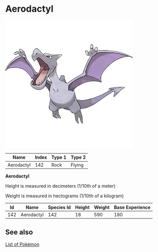 # Aerodactyl


![Aerodactyl](images/142.png)

| **Name** | **Index** | **Type 1** | **Type 2** |
|----|----|----|----|
| Aerodactyl | 142 | Rock | Flying  |

**Aerodactyl** 


Height is measured in decimeters (1/10th of a meter)

Weight is measured in hectograms (1/10th of a kilogram)

| **Id** | **Name** | **Species Id** | **Height** | **Weight** | **Base Experience** |
|--------|----------|----------------|------------|------------|---------------------|
| 142 | Aerodactyl | 142 | 18 | 590 | 180 |


## See also

[List of Pokémon](../pokemon.md)
